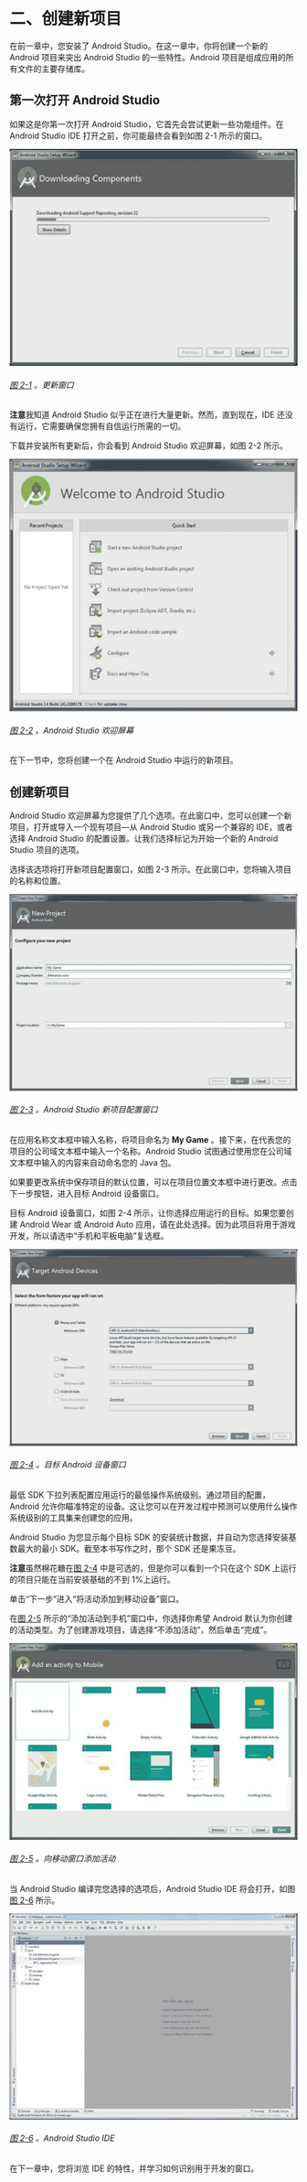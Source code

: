 # 二、创建新项目

在前一章中，您安装了 Android Studio。在这一章中，你将创建一个新的 Android 项目来突出 Android Studio 的一些特性。Android 项目是组成应用的所有文件的主要存储库。

## 第一次打开 Android Studio

如果这是你第一次打开 Android Studio，它首先会尝试更新一些功能组件。在 Android Studio IDE 打开之前，你可能最终会看到如图 2-1 所示的窗口。

![9781484217177_Fig02-01.jpg](img/9781484217177_Fig02-01.jpg)

###### [图 2-1](#_Fig1) 。更新窗口

**注意**我知道 Android Studio 似乎正在进行大量更新。然而，直到现在，IDE 还没有运行，它需要确保您拥有自信运行所需的一切。

下载并安装所有更新后，你会看到 Android Studio 欢迎屏幕，如图 2-2 所示。

![9781484217177_Fig02-02.jpg](img/9781484217177_Fig02-02.jpg)

###### [图 2-2](#_Fig2) 。Android Studio 欢迎屏幕

在下一节中，您将创建一个在 Android Studio 中运行的新项目。

## 创建新项目

Android Studio 欢迎屏幕为您提供了几个选项。在此窗口中，您可以创建一个新项目，打开或导入一个现有项目—从 Android Studio 或另一个兼容的 IDE，或者选择 Android Studio 的配置设置。让我们选择标记为开始一个新的 Android Studio 项目的选项。

选择该选项将打开新项目配置窗口，如图 2-3 所示。在此窗口中，您将输入项目的名称和位置。

![9781484217177_Fig02-03.jpg](img/9781484217177_Fig02-03.jpg)

###### [图 2-3](#_Fig3) 。Android Studio 新项目配置窗口

在应用名称文本框中输入名称，将项目命名为 **My Game** 。接下来，在代表您的项目的公司域文本框中输入一个名称。Android Studio 试图通过使用您在公司域文本框中输入的内容来自动命名您的 Java 包。

如果要更改系统中保存项目的默认位置，可以在项目位置文本框中进行更改。点击下一步按钮，进入目标 Android 设备窗口。

目标 Android 设备窗口，如图 2-4 所示，让你选择应用运行的目标。如果您要创建 Android Wear 或 Android Auto 应用，请在此处选择。因为此项目将用于游戏开发，所以请选中“手机和平板电脑”复选框。

![9781484217177_Fig02-04.jpg](img/9781484217177_Fig02-04.jpg)

###### [图 2-4](#_Fig4) 。目标 Android 设备窗口

最低 SDK 下拉列表配置应用运行的最低操作系统级别。通过项目的配置，Android 允许你瞄准特定的设备。这让您可以在开发过程中预测可以使用什么操作系统级别的工具集来创建您的应用。

Android Studio 为您显示每个目标 SDK 的安装统计数据，并自动为您选择安装基数最大的最小 SDK。截至本书写作之时，那个 SDK 还是果冻豆。

**注意**虽然棉花糖在[图 2-4](#Fig4) 中是可选的，但是你可以看到一个只在这个 SDK 上运行的项目只能在当前安装基础的不到 1%上运行。

单击“下一步”进入“将活动添加到移动设备”窗口。

在[图 2-5](#Fig5) 所示的“添加活动到手机”窗口中，你选择你希望 Android 默认为你创建的活动类型。为了创建游戏项目，请选择“不添加活动”，然后单击“完成”。

![9781484217177_Fig02-05.jpg](img/9781484217177_Fig02-05.jpg)

###### [图 2-5](#_Fig5) 。向移动窗口添加活动

当 Android Studio 编译完您选择的选项后，Android Studio IDE 将会打开，如图[图 2-6](#Fig6) 所示。

![9781484217177_Fig02-06.jpg](img/9781484217177_Fig02-06.jpg)

###### [图 2-6](#_Fig6) 。Android Studio IDE

在下一章中，您将浏览 IDE 的特性，并学习如何识别用于开发的窗口。